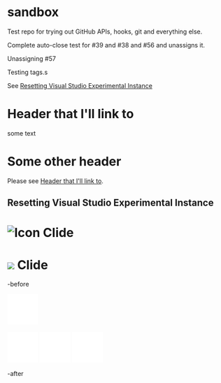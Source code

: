 sandbox
=======

Test repo for trying out GitHub APIs, hooks, git and everything else.

Complete auto-close test for #39 and #38 and #56 and unassigns it.

Unassigning #57

Testing tags.s

See [Resetting Visual Studio Experimental Instance](#resetting-visual-studio-experimental-instance)

# Header that I'll link to

some text

# Some other header

Please see [Header that I'll link to](#header-that-ill-link-to).

## Resetting Visual Studio Experimental Instance


![Icon](https://raw.github.com/clariuslabs/clide/master/icon/64.png) Clide
==================

<img align="center" src="https://raw.github.com/clariuslabs/clide/master/icon/64.png" /> Clide
==================

-before

<a href="https://github.com/KirillOsenkov">
  <img src="avatar.svg" alt="Kirill Osenkov" title="Kirill Osenkov">
</a>

[![Kirill Osenkov](avatar.svg)](https://github.com/KirillOsenkov)
[![Kirill Osenkov](avatar.svg)](https://github.com/KirillOsenkov)
[![Kirill Osenkov](avatar.svg)](https://github.com/KirillOsenkov)

-after

